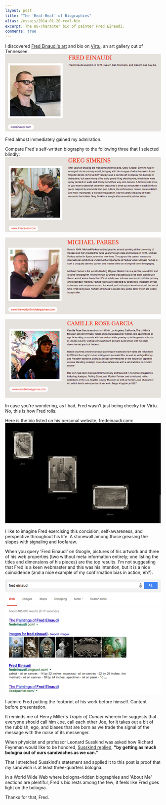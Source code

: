 ```yaml
---
layout: post
title: "The 'Real-Real' of Biographies"
alias: /essais/2014-01-20-real-bio
excerpt: The 80-character bio of painter Fred Einaudi.
comments: true
---
```


I discovered [Fred Einaudi's art](http://fredeinaudi.com/) and bio on [Virtu](http://www.virtuartgallery.com/about), an art gallery out of Tennessee.  
![Fred Einaudi's bio](/assets/images/bio-fred-einaudi.png)

Fred almost immediately gained my admiration.  

Compare Fred's self-written biography to the following three that I selected blindly:  
![Greg Simkin's bio](/assets/images/bio-greg-simkins.png)

![Michael Parkes's bio](/assets/images/bio-michael-parkes.png)

![Camille Rose Garcia's bio](/assets/images/bio-camilla-rose-garcia.png)

In case you're wondering, as I had, Fred wasn't just being cheeky for Virtu. No, this is how Fred rolls.  

Here is the bio listed on his personal website, fredeinaudi.com:  
![Fred's biography: past, present, future](/assets/images/fred-einaudi-homepage-bio.png)

I like to imagine Fred exercising this concision, self-awareness, and perspective throughout his life. A stonewall among those greasing the slopes with signaling and foofaraw. 

When you query 'Fred Einaudi' on Google, pictures of his artwork and three of his web properties (two without meta information entirely; one listing the titles and dimensions of his pieces) are the top results. I'm not suggesting that Fred is a keen webmaster and this was his intention, but it is a nice coincidence (and a nice example of my confirmation bias in action, eh?).  

![Fred Einaudi's site](/assets/images/fred-einaudi-search.png)

I admire Fred putting the footprint of his work before himself. Content before presentation. 

It reminds me of Henry Miller's _Tropic of Cancer_ wherein he suggests that everyone should call him Joe, call each other Joe, for it takes out a bit of the rubbish, ego, and biases that are born as we trade the signal of the message with the noise of its messenger. 

When physicist and professor Leonard Susskind was asked how Richard Feynman would like to be honored, [Susskind replied](http://www.ted.com/talks/leonard_susskind_my_friend_richard_feynman.html), **"by getting as much bologna out of ours sandwiches as we can."**  

That I stretched Susskind's statement and applied it to this post is proof that my sandwich is at least three-quarters bologna.  

In a World Wide Web where bologna-ridden biographies and 'About Me' sections are plentiful, Fred's bio rests among the few; it feels like Fred goes light on the bologna.    

Thanks for that, Fred. 

<a href="https://plus.google.com/+VincentBarr0?rel=author"></a>